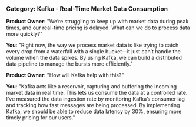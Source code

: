 ### **Category: Kafka - Real-Time Market Data Consumption**

**Product Owner**: "We’re struggling to keep up with market data during peak times, and our real-time pricing is delayed. What can we do to process data more quickly?"

**You**: "Right now, the way we process market data is like trying to catch every drop from a waterfall with a single bucket—it just can’t handle the volume when the data spikes. By using Kafka, we can build a distributed data pipeline to manage the bursts more efficiently."

**Product Owner**: "How will Kafka help with this?"

**You**: "Kafka acts like a reservoir, capturing and buffering the incoming market data in real time. This lets us consume the data at a controlled rate. I’ve measured the data ingestion rate by monitoring Kafka’s consumer lag and tracking how fast messages are being processed. By implementing Kafka, we should be able to reduce data latency by 30%, ensuring more timely pricing for our users."
